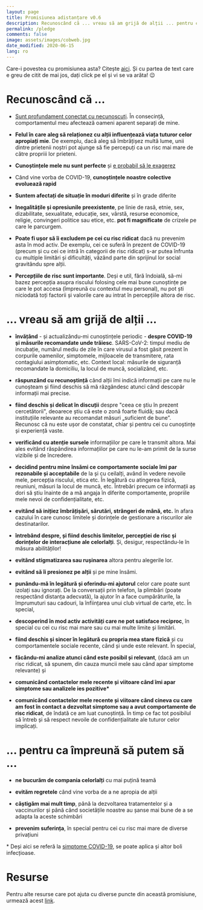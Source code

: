 ```yaml
---
layout: page
title: Promisiunea adistanțare v0.6
description: Recunoscând că ... vreau să am grijă de alții ... pentru ca împreună să putem să ... ne bucurăm de compania celorlalți
permalink: /pledge
comments: false
image: assets/images/cobweb.jpg
date_modified: 2020-06-15
lang: ro
---
```


<span class="small mark">Care-i povestea cu promisiunea asta? Citește [aici]({{site.baseurl}}/about). Și cu partea de text care e greu de citit de mai jos, dați click pe el și vi se va arăta! 😉️</span>

# Recunoscând că ...


* <a href="https://youtu.be/X0mHf3oSUdU" target="_blank">Sunt profundament conectat cu necunoscuți</a>. În consecință, comportamentul meu afectează oameni aparent separați de mine.

* **Felul în care aleg să relaționez cu alții influențează viața tuturor celor apropiați mie**. <span class="spoiler">De exemplu, dacă aleg să îmbrățișez multă lume, unii dintre prietenii noștri pot ajunge să fie percepuți ca un risc mai mare de către propriii lor prieteni.</span>
    
* **Cunoștințele mele nu sunt perfecte** și <a href="https://www.wikiwand.com/ro/Efectul_Dunning-Kruger" target="_blank">e probabil să le exagerez</a>

* Când vine vorba de COVID-19, **cunoștințele noastre colective evoluează rapid**

* **Suntem afectați de situație în moduri diferite** și în grade diferite

* **Inegalitățile și opresiunile preexistente**, pe linie de rasă, etnie, sex, dizabilitate, sexualitate, educație, sex, vârstă, resurse economice, religie, convingeri politice sau etice, etc. **pot fi magnificate** de crizele pe care le parcurgem.

* **Poate fi ușor să îi excludem pe cei cu risc ridicat** <span class = "spoiler">dacă nu prevenim asta în mod activ. De exemplu, cei ce suferă în prezent de COVID-19 (precum și cu cei ce intră în categorii de risc ridicat) s-ar putea înfrunta cu multiple limitări și dificultăți, văzând parte din sprijinul lor social gravitându spre alții.</span>

* **Percepțiile de risc sunt importante**. <span class = "spoiler">Deși e util, fără îndoială, să-mi bazez percepția asupra riscului folosing cele mai bune cunoștințe pe care le pot accesa (împreună cu contextul meu personal), nu pot ști niciodată toți factorii și valorile care au intrat în percepțiile altora de risc.</span>

# ... vreau să am grijă de alții ...


* **învățând** - și actualizându-mi cunoștințele periodic - **despre COVID-19 și măsurile recomandate unde trăiesc**. <span class = "spoiler">SARS-CoV-2: timpul mediu de incubație, numărul mediu de zile în care virusul a fost găsit prezent în corpurile oamenilor, simptomele, mijloacele de transmitere, rata contagiului asimptomatic, etc. Context local: măsurile de siguranță recomandate la domiciliu, la locul de muncă, socializând, etc.</span>

* **răspunzând cu recunoștință** când alții îmi indică informații pe care nu le cunoșteam și fiind deschis să mă răzgândesc atunci când descopăr informații mai precise.

* **fiind deschis și delicat în discuții** <span class = "spoiler">despre "ceea ce știu în prezent cercetătorii", deoarece știu că este o zonă foarte fluidă; sau dacă instituțiile relevante au recomandat măsuri „suficient de bune”. Recunosc că nu este ușor de constatat, chiar și pentru cei cu cunoștințe și experiență vaste. </span>

* **verificând cu atenție sursele** informațiilor pe care le transmit altora. <span class = "spoiler">Mai ales evitând răspândirea informațiilor pe care nu le-am primit de la surse vizibile și de încredere.</span>

* **decidind pentru mine însămi ce comportamente sociale îmi par rezonabile și acceptabile** de la și cu ceilalți, având în vedere nevoile mele, percepția riscului, etica etc. <span class = "spoiler"> În legătură cu atingerea fizică, reuniuni, măsuri la locul de muncă, etc. Întrebări precum ce informații aș dori să știu înainte de a mă angaja în diferite comportamente, propriile mele nevoi de confidențialitate, etc.</span>

* **evitând să inițiez îmbrățișări, sărutări, strângeri de mână, etc.** în afara cazului în care cunosc limitele și dorințele de gestionare a riscurilor ale destinatarilor.

* **întrebând despre, și fiind deschis limitelor, percepției de risc și dorințelor de interacțiune ale celorlalți**. Și, desigur, respectându-le în măsura abilităților!

* **evitând stigmatizarea sau rușinarea** altora pentru alegerile lor.

* **evitând să îi presionez pe alții** și pe mine însămi.

* **punându-mă în legătură și oferindu-mi ajutorul** celor care poate sunt izolați sau ignorați. <span class = "spoiler">De la conversații prin telefon, la plimbări (poate respectând distanța adecvată), la ajutor în a face cumpărăturile, la împrumuturi sau cadouri, la înființarea unui club virtual de carte, etc.</span> În special,

* **descoperind în mod activ activități care ne pot satisface reciproc**, în special cu cei cu risc mai mare sau cu mai multe limite și limitări.

* **fiind deschis și sincer în legătură cu propria mea stare fizică** și cu comportamentele sociale recente, când și unde este relevant. În special,

* **făcându-mi analize atunci când este posibil și relevant**, (dacă am un risc ridicat, să spunem, din cauza muncii mele sau când apar simptome relevante) și

* **comunicând contactelor mele recente și viitoare când îmi apar simptome sau analizele ies pozitive\***

* **comunicând contactelor mele recente și viitoare când cineva cu care am fost în contact a dezvoltat simptome sau a avut comportamente de risc ridicat**<span class = "spoiler">, de îndată ce am luat cunoștință. În timp ce fac tot posibilul să întreb și să respect nevoile de confidențialitate ale tuturor celor implicați.</span>

# ... pentru ca împreună să putem să ...

* **ne bucurăm de compania celorlalți** cu mai puțină teamă

* **evităm regretele** când vine vorba de a ne apropia de alții

* **câștigăm mai mult timp**, până la dezvoltarea tratamentelor și a vaccinurilor și până când societățile noastre au șanse mai bune de a se adapta la aceste schimbări

* **prevenim suferința**, în special pentru cei cu risc mai mare de diverse privațiuni


\* Deși aici se referă la <a href="https://www.who.int/health-topics/coronavirus#tab=tab_3" target="_blank">simptome COVID-19</a>, se poate aplica și altor boli infecțioase.

# Resurse

Pentru alte resurse care pot ajuta cu diverse puncte din această promisiune, urmează acest [link]({{site.baseurl}}/resources).